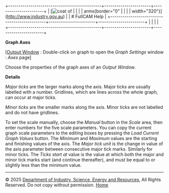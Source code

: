 +----------------------------------------------+-----------------------+-----------------------+
| [![coat of                                   |                       | [](index.htm)         |
| arms](imgs/DISER-inline_Mono.png){border="0" |                       |                       |
| width="320"}](http://www.industry.gov.au)    |                       | # FullCAM Help        |
+----------------------------------------------+-----------------------+-----------------------+
|                                              |                       |                       |
+----------------------------------------------+-----------------------+-----------------------+

**Graph Axes**

\[[Output Window](168_Output%20Window.htm) : Double-click on graph to
open the *Graph Settings* window : *Axes* page\]

Choose the properties of the graph axes of an *Output Window*.

**Details**

*Major ticks* are the larger marks along the axis. Major ticks are
usually labelled with a number. Gridlines, which are lines across the
whole graph, can occur at major ticks.

*Minor ticks* are the smaller marks along the axis. Minor ticks are not
labelled and do not have gridlines.

To set the scale manually, choose the *Manual* button in the *Scale*
area, then enter numbers for the five scale parameters. You can copy the
current graph scale parameters to the editing boxes by pressing the
*Load Current Graph Values* button. The *Minimum* and *Maximum* values
are the starting and finishing values of the axis. The *Major tick unit*
is the change in value of the axis parameter between consecutive major
tick marks. Similarly for minor ticks. The *Ticks start at* value is the
value at which both the major and minor tick marks start (and continue
thereafter), and must be equal to or slightly less than the minimum
value.

------------------------------------------------------------------------

© 2025 [Department of Industry, Science, Energy and
Resources](http://www.industry.gov.au "Department of Industry, Science, Energy and Resources"),
All Rights Reserved. Do not copy without permission.
[Home](index.htm "help index")
